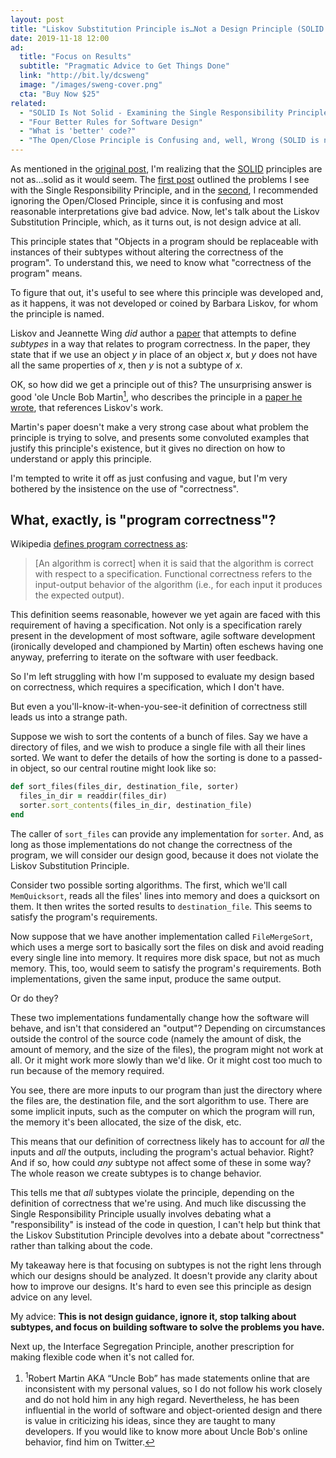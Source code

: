 ```yaml
---
layout: post
title: "Liskov Substitution Principle is…Not a Design Principle (SOLID is not solid)"
date: 2019-11-18 12:00
ad:
  title: "Focus on Results"
  subtitle: "Pragmatic Advice to Get Things Done"
  link: "http://bit.ly/dcsweng"
  image: "/images/sweng-cover.png"
  cta: "Buy Now $25"
related:
  - "SOLID Is Not Solid - Examining the Single Responsibility Principle"
  - "Four Better Rules for Software Design"
  - "What is 'better' code?"
  - "The Open/Close Principle is Confusing and, well, Wrong (SOLID is not solid)"
---
```

As mentioned in the [original post][original], I'm realizing that the [SOLID][solid] principles are not as…solid
as it would seem.  The [first post][original] outlined the problems I see with the Single Responsibility
Principle, and in the [second][open-closed], I recommended ignoring the Open/Closed Principle, since it is 
confusing and most reasonable interpretations give bad advice.  Now, let's talk about the Liskov Substitution Principle,
which, as it turns out, is not design advice at all.

[original]: /blog/2019/11/11/solid-is-not-solid-rexamining-the-single-responsibility-principle.html
[open-closed]: /blog/2019/11/14/open-closed-principle-is-confusing-and-well-wrong.html
[solid]: https://en.wikipedia.org/wiki/SOLID

<!-- more -->

This principle states that "Objects in a program should be replaceable with instances of their subtypes without altering the correctness of the program".  To understand this, we need to know what "correctness of the program" means.

To figure that out, it's useful to see where this principle was developed and, as it happens, it was not developed or coined
by Barbara Liskov, for whom the principle is named.

Liskov and Jeannette Wing *did* author a [paper][liskov-paper] that attempts to define _subtypes_ in a way that relates to program correctness.  In the paper, they state that if we use an object _y_ in place of an object _x_, but _y_ does not have all the same properties of _x_, then _y_ is not a subtype of _x_.

OK, so how did we get a principle out of this?  The unsurprising answer is good 'ole Uncle Bob Martin<a name="back-1"><a href="#1"><sup>1</sup></a></a>, who describes the principle in a [paper he wrote][bob-paper], that references Liskov's work.

[liskov-paper]: http://reports-archive.adm.cs.cmu.edu/anon/1999/CMU-CS-99-156.ps
[bob-paper]: https://web.archive.org/web/20150905081111/http://www.objectmentor.com/resources/articles/lsp.pdf

Martin's paper doesn't make a very strong case about what problem the principle is trying to solve, and presents some
convoluted examples that justify this principle's existence, but it gives no direction on how to understand or apply this
principle.

I'm tempted to write it off as just confusing and vague, but I'm very bothered by the insistence on the use of "correctness".

## What, exactly, is "program correctness"?

Wikipedia [defines program correctness as](https://en.wikipedia.org/wiki/Correctness_(computer_science)):

> [An algorithm is correct] when it is said that the algorithm is correct with respect to a specification. Functional correctness refers to the input-output behavior of the algorithm (i.e., for each input it produces the expected output).

This definition seems reasonable, however we yet again are faced with this requirement of having a specification.  Not only is
a specification rarely present in the development of most software, agile software development (ironically developed and championed by Martin) often eschews having one anyway,
preferring to iterate on the software with user feedback.

So I'm left struggling with how I'm supposed to evaluate my design based on correctness, which requires a specification, which I
don't have.

But even a you'll-know-it-when-you-see-it definition of correctness still leads us into a strange path.

Suppose we wish to sort the contents of a bunch of files.  Say we have a directory of files, and we wish to produce a single
file with all their lines sorted.  We want to defer the details of how the sorting is done to a passed-in object, so our
central routine might look like so:

```ruby
def sort_files(files_dir, destination_file, sorter)
  files_in_dir = readdir(files_dir)
  sorter.sort_contents(files_in_dir, destination_file)
end
```

The caller of `sort_files` can provide any implementation for `sorter`.  And, as long as those implementations do not change
the correctness of the program, we will consider our design good, because it does not violate the Liskov Substitution
Principle.

<div data-ad></div>

Consider two possible sorting algorithms.  The first, which we'll call `MemQuicksort`, reads all the files' lines into memory
and does a quicksort on them. It then writes the sorted results to `destination_file`.  This seems to satisfy the program's requirements.

Now suppose that we have another implementation called `FileMergeSort`, which uses a merge sort to basically sort the files on
disk and avoid reading every single line into memory.  It requires more disk space, but not as much memory. This, too, would
seem to satisfy the program's requirements.  Both implementations, given the same input, produce the same output.

Or do they?

These two implementations fundamentally change how the software will behave, and isn't that considered an "output"?  Depending on circumstances outside the control of the source code (namely the amount of disk, the amount of memory, and the size of the files), the program might not work at all. Or it might work more slowly than we'd like.  Or it might cost too much to run because of the memory required.

You see, there are more inputs to our program than just the directory where the files are, the destination file, and the sort
algorithm to use.  There are some implicit inputs, such as the computer on which the program will run, the memory it's been
allocated, the size of the disk, etc.

This means that our definition of correctness likely has to account for *all* the inputs and *all* the outputs, including the
program's actual behavior.  Right?  And if so, how could *any* subtype not affect some of these in some way? The whole reason
we create subtypes is to change behavior.

This tells me that *all* subtypes violate the principle, depending on the definition of correctness that we're using.  And
much like discussing the Single Responsibility Principle usually involves debating what a "responsibility" is instead of the
code in question, I can't help but think that the Liskov Substitution Principle devolves into a debate about "correctness"
rather than talking about the code.

My takeaway here is that focusing on subtypes is not the right lens through which our designs should be analyzed.  It doesn't
provide any clarity about how to improve our designs.  It's hard to even see this principle as design advice on any level.

My advice: **This is not design guidance, ignore it, stop talking about subtypes, and focus on building software to solve the
problems you have.**

Next up, the Interface Segregation Principle, another prescription for making flexible code when it's not called for.

<footer class='footnotes'>
<ol>
<li>
<a name='1'></a>
<sup>1</sup>Robert Martin AKA “Uncle Bob” has made statements online that are inconsistent with my personal values, so I do not follow his work closely and do not hold him in any high regard.  Nevertheless, he has been influential in the world of software and object-oriented design and there is value in criticizing his ideas, since they are taught to many developers.  If you would like to know more about Uncle Bob's online behavior, find him on Twitter.<a href='#back-1'>↩</a>
</li>
</ol>
</footer>
